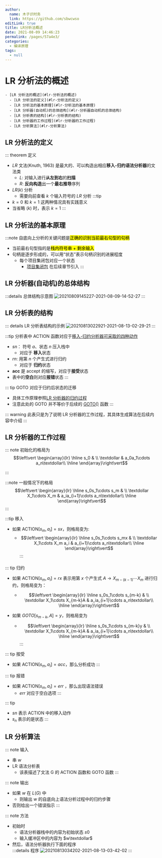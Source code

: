 ```yaml
---
author: 
  name: 木子识时务
  link: https://github.com/sbwcwso
editLink: true
title: LR分析法概述
date: 2021-08-09 14:46:23
permalink: /pages/57a4e3/
categories: 
  - 编译原理
tags: 
  - null
---
```


# LR 分析法的概述

```markmap
- [LR 分析法的概述](#lr-分析法的概述)
  - [LR 分析法的定义](#lr-分析法的定义)
  - [LR 分析法的基本原理](#lr-分析法的基本原理)
  - [LR 分析器(自动机)的总体结构](#lr-分析器自动机的总体结构)
  - [LR 分析表的结构](#lr-分析表的结构)
  - [LR 分析器的工作过程](#lr-分析器的工作过程)
  - [LR 分析算法](#lr-分析算法)
```

## LR 分析法的定义

::: theorem 定义
* $LR$ 文法(Knuth, 1963) 是最大的、可以构造出相应**移入-归约语法分析器**的文法类
  * $L$: 对输入进行**从左到右**的**扫描**
  * $R$: **反向构造**出一个**最右推导**序列
* $LR(k)$ 分析
  * 需要向前查看 $k$ 个输入符号的 $LR$ 分析
:::tip
* $k=0$ 和 $k=1$ 这两种情况具有实践意义
* 当省略 $(k)$ 时，表示 $k=1$
:::


## LR 分析法的基本原理

:::note 自底向上分析的关键问题是<mark class='c2'>正确的识别当前最右句型的句柄</mark>
* 当前最右句型指的是<mark class='c3'>栈内符号串 + 剩余输入</mark>
* 句柄是逐步形成的，可以用“状态”表示句柄识别的进展程度
  * 每个项目集闭包对应一个状态
    * [项目集闭包](/pages/337560/#项目集闭包) 在后续章节引入
:::

## LR 分析器(自动机)的总体结构

:::details 总体结构示意图
![20210809145227-2021-08-09-14-52-27](https://cdn.jsdelivr.net/gh/sbwcwso/PicBed@master/20210809145227-2021-08-09-14-52-27.png)
:::

## LR 分析表的结构

::: details LR 分析表结构的示例
![20210813022921-2021-08-13-02-29-21](https://cdn.jsdelivr.net/gh/sbwcwso/PicBed@master/20210813022921-2021-08-13-02-29-21.png)
:::

:::tip 分析表中 ACTION 函数对应于<a href="/pages/86c477/#移入归约分析器可采取的4种动作">移入-归约分析器可采取的四种动作</a>
* $sn$： 符号 $a$、状态 $n$ 压入栈中
  * 对应于 **移入**状态
* $rn$: 用第 $n$ 个产生式进行归约
  * 对应于 **归约**状态
* **acc** 是 accept 的缩写，对应于**接受**状态
* 表中的**空白**则对应**报错**状态
:::

::: tip GOTO 对应于归约后状态的迁移
* 具体工作原理参照[LR 分析器的归约过程](#归约过程)
* 注意此处的 GOTO 并不等价于后续的 [GOTO()](/pages/337560/#goto-函数) 函数
:::

::: warning 此表只是为了说明 LR 分析器的工作过程，其具体生成算法在后续内容中介绍
:::




## LR 分析器的工作过程

::: note 初始化的格局为
$$\left\vert \begin{array}{lr}
\hline
s_0 & \\
\textdollar & a_0a_1\cdots a_n\textdollar\\
\hline
\end{array}\right\vert$$

:::

:::note 一般情况下的格局
$$\left\vert \begin{array}{lr}
\hline
s_0s_1\cdots s_m & \\
\textdollar X_1\cdots X_m & a_ia_{i+1}\cdots a_n\textdollar\\
\hline
\end{array}\right\vert$$
:::

:::tip 移入
* 如果 $\text{ACTION}[s_m, a_i]=sx$，则格局变为:
  * $$\left\vert \begin{array}{lr}
    \hline
    s_0s_1\cdots s_mx & \\
    \textdollar X_1\cdots X_m a_i & a_{i+1}\cdots a_n\textdollar\\
    \hline
    \end{array}\right\vert$$
:::

<h4 id="归约过程"></h4>

::: tip 归约
* 如果 $\text{ACTION}[s_m, a_i] = rx$ 表示用第 $x$ 个产生式 $A \rightarrow X_{m-(k-1)}\cdots X_m$ 进行归约，则格局变为：
  * $$\left\vert \begin{array}{lr}
    \hline
    s_0s_1\cdots s_{m-k} & \\
    \textdollar X_1\cdots X_{m-k}A & a_ia_{i+1}\cdots a_n\textdollar\\
    \hline
    \end{array}\right\vert$$

* 如果 $GOTO[s_{m-k},A] = y$，则格局变为
  * $$\left\vert \begin{array}{lr}
    \hline
    s_0s_1\cdots s_{m-k}y & \\
    \textdollar X_1\cdots X_{m-k}A & a_ia_{i+1}\cdots a_n\textdollar\\
    \hline
    \end{array}\right\vert$$
:::

::: tip 按受
* 如果 $\text{ACTION} [s_m , a_i ]=acc$，那么分析成功
:::

::: tip 报错
* 如果 $\text{ACTION} [s_m , a_i ]=err$ ，那么出现语法错误
  * $err$ 对应于空白选项
:::

::: tip
* $sn$ 表示 ACTION 中的移入动作
* $s_n$ 表示的是状态
:::


## LR 分析算法

::: note 输入
* 串 $w$
* LR 语法分析表
  * 该表描述了文法 G 的 ACTION 函数和 GOTO 函数
:::

::: note 输出
* 如果 $w$ 在 $L(G)$ 中
  * 则输出 $w$ 的自底向上语法分析过程中的归约步骤
* 否则给出一个错误指示
:::

::: note 方法
* 初始时
  * 语法分析器栈中的内容为初始状态 $s0$
  * 输入缓冲区中的内容为 $w\textdollar$
* 然后，语法分析器执行下面的程序  
  :::details 程序
  ![20210813034202-2021-08-13-03-42-02](https://cdn.jsdelivr.net/gh/sbwcwso/PicBed@master/20210813034202-2021-08-13-03-42-02.png)
:::

